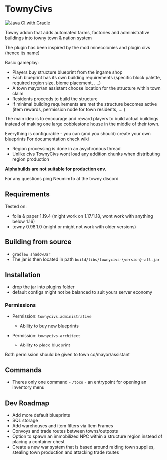 # TownyCivs

[![Java CI with Gradle](https://github.com/NeumimTo/TownyCivs/actions/workflows/gradle.yml/badge.svg?branch=master)](https://github.com/NeumimTo/TownyCivs/actions/workflows/gradle.yml)

Towny addon that adds automated farms, factories and administrative buildings into towny town & nation system

The plugin has been inspired by the mod minecolonies and plugin civs (hence its name) 

Basic gameplay:

 - Players buy structure blueprint from the ingame shop
 - Each blueprint has its own building requirements (specific block palette, required region size, biome placement, ....)
 - A town mayor/an assistant choose location for the structure within town claim
 - Residents proceeds to build the structure 
 - If minimal building requirements are met the structure becomes active (item rewards, permission node for town residents, ... )

The main idea is to encourage and reward players to build actual buildings instead of making one large cobblestone house in the middle of their town.

Everything is configurable - you can (and you should) create your own blueprints
For documentation check wiki

 - Region processing is done in an asychronous thread
 - Unlike civs TownyCivs wont load any addition chunks when distributing region production

**Alphabuilds are not suitable for production env.**

For any questions ping NeumimTo at the towny discord

## Requirements ##

Tested on:

- folia & paper 1.19.4  (might work on 1.17/1.18, wont work with anything below 1.16)
- towny 0.98.1.0 (might or might not work with older versions)

## Building from source

- `gradlew shadowJar`
- The jar is then located in path `build/libs/townycivs-{version}-all.jar`

## Installation

- drop the jar into plugins folder
- default configs might not be balanced to suit yours server economy

### Permissions

- Permission: `townycivs.administrative`
  - Ability to buy new blueprints

- Permission: `townycivs.architect`
  - Ability to place blueprint

Both permission should be given to town co/mayor/assistant

## Commands

- Theres only one command - `/toco` - an entrypoint for opening an inventory menu

## Dev Roadmap

- Add more default blueprints
- SQL storage
- Add warehouses and item filters via Item Frames
- Convoys and trade routes between towns/outposts 
- Option to spawn an immobilized NPC within a structure region instead of placing a container chest 
- Create a new war system that is based around raiding town supplies, stealing town production and attacking trade routes
